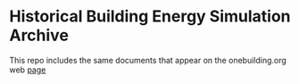 Historical Building Energy Simulation Archive
===========

This repo includes the same documents that appear on the onebuilding.org web [page](http://onebuilding.org/historical/index.html)





